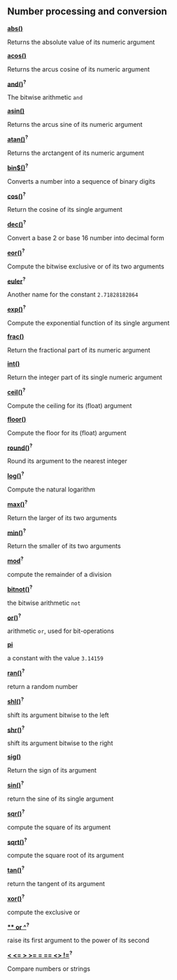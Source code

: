 ## Number processing and conversion

[**abs()**](./cmdfunc/abs.html)

Returns the absolute value of its numeric argument

[**acos()**](./cmdfunc/acos.html)

Returns the arcus cosine of its numeric argument

[**and()**]()<sup>**?**</sup>

The bitwise arithmetic ```and```

[**asin()**](./cmdfunc/asin.html)

Returns the arcus sine of its numeric argument

[**atan()**]()<sup>**?**</sup>

Returns the arctangent of its numeric argument

[**bin$()**]()<sup>**?**</sup>

Converts a number into a sequence of binary digits

[**cos()**]()<sup>**?**</sup>

Return the cosine of its single argument

[**dec()**]()<sup>**?**</sup>

Convert a base 2 or base 16 number into decimal form

[**eor()**]()<sup>**?**</sup>

Compute the bitwise exclusive or of its two arguments

[**euler**]()<sup>**?**</sup>

Another name for the constant ```2.71828182864```

[**exp()**]()<sup>**?**</sup>

Compute the exponential function of its single argument

[**frac()**](./cmdfunc/abs.html)

Return the fractional part of its numeric argument

[**int()**](./cmdfunc/int.html)

Return the integer part of its single numeric argument

[**ceil()**]()<sup>**?**</sup>

Compute the ceiling for its (float) argument

[**floor()**](./cmdfunc/floor.html)

Compute the floor for its (float) argument

[**round()**]()<sup>**?**</sup>

Round its argument to the nearest integer

[**log()**]()<sup>**?**</sup>

Compute the natural logarithm

[**max()**]()<sup>**?**</sup>

Return the larger of its two arguments

[**min()**]()<sup>**?**</sup>

Return the smaller of its two arguments

[**mod**]()<sup>**?**</sup>

compute the remainder of a division

[**bitnot()**]()<sup>**?**</sup>

the bitwise arithmetic ```not```

[**or()**]()<sup>**?**</sup>

arithmetic ```or```, used for bit-operations

[**pi**](./cmdfunc/pi.html)

a constant with the value ```3.14159```

[**ran()**]()<sup>**?**</sup>

return a random number

[**shl()**]()<sup>**?**</sup>

shift its argument bitwise to the left

[**shr()**]()<sup>**?**</sup>

shift its argument bitwise to the right

[**sig()**](./cmdfunc/sig.html)

Return the sign of its argument

[**sin()**]()<sup>**?**</sup>

return the sine of its single argument

[**sqr()**]()<sup>**?**</sup>

compute the square of its argument

[**sqrt()**]()<sup>**?**</sup>

compute the square root of its argument

[**tan()**]()<sup>**?**</sup>

return the tangent of its argument

[**xor()**]()<sup>**?**</sup>

compute the exclusive or

[**\** or \^**]()<sup>**?**</sup>

raise its first argument to the power of its second

[**\< \<= \> \>= = == \<\> \!=**]()<sup>**?**</sup>

Compare numbers or strings
